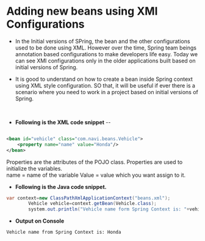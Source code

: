 # Adding new beans using XMl Configurations

- In the Initial versions of SPring, the bean and the other configurations
  used to be done using XML. However over the time, Spring team beings annotation
  based configurations to make developers life easy. Today we can see XMl
  configurations only in the older applications built based on initial versions
  of Spring.
- It is good to understand on how to create a bean inside Spring context using XML
  style configuration. SO that, it will be useful if ever there is a scenario where
  you need to work in a project based on initial versions of Spring.

  <br>
- **Following is the XML code snippet** --

````xml

<bean id="vehicle" class="com.navi.beans.Vehicle">
    <property name="name" value="Honda"/>
</bean>
````
Properties are the attributes of the POJO class. Properties are used to initialize the variables. <br>
name = name of the variable 
Value = value which you want assign to it. 

- **Following is the Java code snippet.**

````java
var context=new ClassPathXmlApplicationContext("beans.xml");
        Vehicle vehicle=context.getBean(Vehicle.class);
        system.out.println("Vehicle name form Spring Context is: "+vehicle.getName());

````

- **Output on Console**

````
Vehicle name from Spring Context is: Honda
````